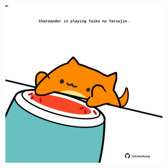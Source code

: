 <!-- built at 21/11/2023, 14:00:39 UTC -->
<p align="center">
  <img width="500" height="500" src="./ReadmeImage.svg">
</p>

